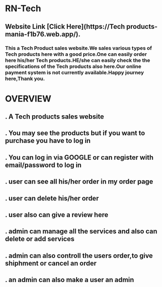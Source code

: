 # RN-Tech 
## Website Link [Click Here](https://Tech products-mania-f1b76.web.app/).

### This a Tech Product sales website.We sales various types of Tech products  here with a good price.One can easily order here his/her Tech products.HE/she can easily check the the specifications of the Tech products also here.Our online payment system is not currently available.Happy journey here,Thank you.

# OVERVIEW
## . A Tech products sales website
## . You may see the products but if you want to purchase you have to log in
## . You can log in via GOOGLE or can register with email/password to log in
## . user can see all his/her order in my order page
## . user can delete his/her order
## . user also can give a review here
## . admin can manage all the services and also can delete or add services
## . admin can also controll the users order,to give shiphment or cancel an order
## . an admin can also make a user an admin